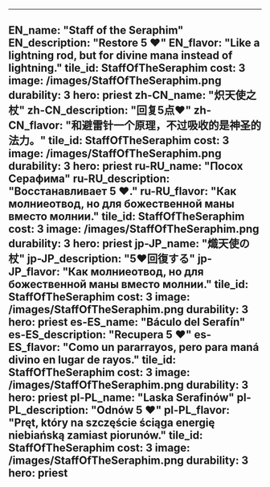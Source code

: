 ---

EN_name: "Staff of the Seraphim"
EN_description: "Restore 5 ❤️"
EN_flavor: "Like a lightning rod, but for divine mana instead of lightning."
tile_id: StaffOfTheSeraphim
cost: 3
image: /images/StaffOfTheSeraphim.png
durability: 3
hero: priest
zh-CN_name: "炽天使之杖"
zh-CN_description: "回复5点❤️"
zh-CN_flavor: "和避雷针一个原理，不过吸收的是神圣的法力。"
tile_id: StaffOfTheSeraphim
cost: 3
image: /images/StaffOfTheSeraphim.png
durability: 3
hero: priest
ru-RU_name: "Посох Серафима"
ru-RU_description: "Восстанавливает 5 ❤️."
ru-RU_flavor: "Как молниеотвод, но для божественной маны вместо молнии."
tile_id: StaffOfTheSeraphim
cost: 3
image: /images/StaffOfTheSeraphim.png
durability: 3
hero: priest
jp-JP_name: "熾天使の杖"
jp-JP_description: "5❤️回復する"
jp-JP_flavor: "Как молниеотвод, но для божественной маны вместо молнии."
tile_id: StaffOfTheSeraphim
cost: 3
image: /images/StaffOfTheSeraphim.png
durability: 3
hero: priest
es-ES_name: "Báculo del Serafín"
es-ES_description: "Recupera 5 ❤️"
es-ES_flavor: "Como un pararrayos, pero para maná divino en lugar de rayos."
tile_id: StaffOfTheSeraphim
cost: 3
image: /images/StaffOfTheSeraphim.png
durability: 3
hero: priest
pl-PL_name: "Laska Serafinów"
pl-PL_description: "Odnów 5 ❤️"
pl-PL_flavor: "Pręt, który na szczęście ściąga energię niebiańską zamiast piorunów."
tile_id: StaffOfTheSeraphim
cost: 3
image: /images/StaffOfTheSeraphim.png
durability: 3
hero: priest
---
